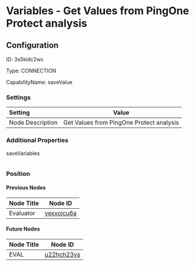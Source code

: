 # Variables - Get Values from PingOne Protect analysis
## Configuration
ID:  3s5kidc2wc

Type: CONNECTION 

CapabilityName: saveValue

### Settings
| Setting | Value  |
| :------------------------ | ---------------------------------------- |
| Node Description | Get Values from PingOne Protect analysis | 





### Additional Properties
saveVariables
```
```





### Position

#### Previous Nodes
| Node Title | Node ID |
| :------------- | ------------ |
| Evaluator | [vexxoicu6a](./vexxoicu6a.md) | 
 
 #### Future Nodes
| Node Title | Node ID |
| :------------- | ------------ |
| EVAL |[u22hch23vs](./u22hch23vs.md) | 